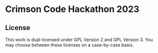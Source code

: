# Crimson Code Hackathon 2023

## License
This work is dual-licensed under GPL Version 2 and GPL Version 3. You may choose between these licenses on a case-by-case basis.

